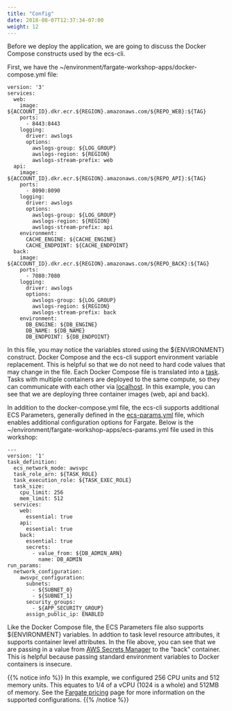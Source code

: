 ```yaml
---
title: "Config"
date: 2018-08-07T12:37:34-07:00
weight: 12
---
```


Before we deploy the application, we are going to discuss the Docker Compose constructs used by the ecs-cli.

First, we have the ~/environment/fargate-workshop-apps/docker-compose.yml file:

```
version: '3'
services:
  web:
    image: ${ACCOUNT_ID}.dkr.ecr.${REGION}.amazonaws.com/${REPO_WEB}:${TAG}
    ports:
      - 8443:8443
    logging:
      driver: awslogs
      options:
        awslogs-group: ${LOG_GROUP}
        awslogs-region: ${REGION}
        awslogs-stream-prefix: web
  api:
    image: ${ACCOUNT_ID}.dkr.ecr.${REGION}.amazonaws.com/${REPO_API}:${TAG}
    ports:
      - 8090:8090
    logging:
      driver: awslogs
      options:
        awslogs-group: ${LOG_GROUP}
        awslogs-region: ${REGION}
        awslogs-stream-prefix: api
    environment:
      CACHE_ENGINE: ${CACHE_ENGINE}
      CACHE_ENDPOINT: ${CACHE_ENDPOINT}
  back:
    image: ${ACCOUNT_ID}.dkr.ecr.${REGION}.amazonaws.com/${REPO_BACK}:${TAG}
    ports:
      - 7080:7080
    logging:
      driver: awslogs
      options:
        awslogs-group: ${LOG_GROUP}
        awslogs-region: ${REGION}
        awslogs-stream-prefix: back
    environment:
      DB_ENGINE: ${DB_ENGINE}
      DB_NAME: ${DB_NAME}
      DB_ENDPOINT: ${DB_ENDPOINT}
```

In this file, you may notice the variables stored using the ${ENVIRONMENT} construct. Docker Compose and the ecs-cli support environment
variable replacement. This is helpful so that we do not need to hard code values that may change in the file. Each Docker
Compose file is translated into a [task](/introduction/task). Tasks with multiple containers are deployed to the same compute,
so they can communicate with each other via [localhost](https://en.wikipedia.org/wiki/Localhost). In this example, you can see that
we are deploying three container images (web, api and back).

In addition to the docker-compose.yml file, the ecs-cli supports additional ECS Parameters, generally defined in the [ecs-params.yml](https://docs.aws.amazon.com/AmazonECS/latest/developerguide/cmd-ecs-cli-compose-ecsparams.html) file, which enables additional configuration options for Fargate. Below is the ~/environment/fargate-workshop-apps/ecs-params.yml file used in this workshop:

```
---
version: '1'
task_definition:
  ecs_network_mode: awsvpc
  task_role_arn: ${TASK_ROLE}
  task_execution_role: ${TASK_EXEC_ROLE}
  task_size:
    cpu_limit: 256
    mem_limit: 512
  services:
    web:
      essential: true
    api:
      essential: true
    back:
      essential: true
      secrets:
        - value_from: ${DB_ADMIN_ARN}
          name: DB_ADMIN
run_params:
  network_configuration:
    awsvpc_configuration:
      subnets:
        - ${SUBNET_0}
        - ${SUBNET_1}
      security_groups:
        - ${APP_SECURITY_GROUP}
      assign_public_ip: ENABLED
```

Like the Docker Compose file, the ECS Parameters file also supports ${ENVIRONMENT} variables. In addtion to task level
resource attributes, it supports container level attributes. In the file above, you can see that we are passing in a
value from [AWS Secrets Manager](https://aws.amazon.com/secrets-manager/) to the "back" container. This is helpful because passing standard
environment variables to Docker containers is insecure.


{{% notice info %}}
In this example, we configured 256 CPU units and 512 memory units. This equates to 1/4 of a vCPU (1024 is a whole) and 512MB of memory. 
See the [Fargate pricing](https://aws.amazon.com/fargate/pricing/) page for more information on the supported configurations.
{{% /notice %}}





